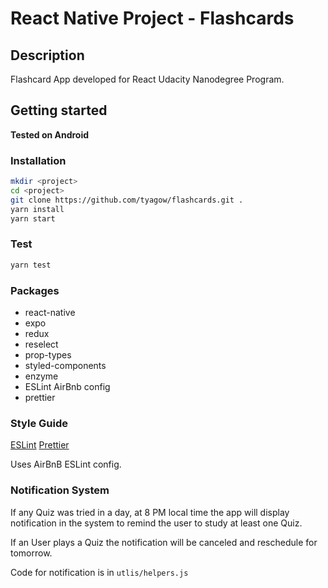 # React Native Project - Flashcards

## Description

Flashcard App developed for React Udacity Nanodegree Program.

## Getting started

**Tested on Android**

### Installation

```sh
mkdir <project>
cd <project>
git clone https://github.com/tyagow/flashcards.git .
yarn install
yarn start
```

### Test

```sh
yarn test
```

### Packages

- react-native
- expo
- redux
- reselect
- prop-types
- styled-components
- enzyme
- ESLint AirBnb config
- prettier

### Style Guide

[ESLint](https://eslint.org/) [Prettier](https://github.com/prettier/prettier)

Uses AirBnB ESLint config.

### Notification System

If any Quiz was tried in a day, at 8 PM local time the app will display notification in the system to remind the user to study at least one Quiz.

If an User plays a Quiz the notification will be canceled and reschedule for tomorrow.

Code for notification is in `utlis/helpers.js`
